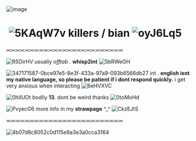 
![image](https://github.com/killerpresence/killerpresence/assets/144563947/bed69861-7bd5-44a8-a3e5-4a2ea0f830c2)


# ‎ ‎ ‎ ‎ ‎ ‎ ‎ ‎ ‎ ‎‎ ‎ ‎ ‎ ‎ ‎ ‎ ‎ ‎ ‎ ‎‎ ‎ ‎ ‎ ‎ ‎ ‎  ‎ ‎ ‎ ‎ ‎ ‎‎ ‎ ‎  ‎ ‎ ‎ ‎ ‎ ‎ ‎ ‎ ‎ ‎ ‎ ![5KAqW7v](https://github.com/killerpresence/killerpresence/assets/144563947/634096ee-8c60-4af1-a72d-1f12a9cf5c17) killers / bian ![oyJ6Lq5](https://github.com/killerpresence/killerpresence/assets/144563947/aeede484-c5e0-4232-9769-d75ff43dd2a0)

⫘⫘⫘⫘⫘⫘⫘⫘⫘⫘⫘⫘⫘⫘⫘⫘⫘⫘⫘⫘⫘⫘⫘⫘⫘ 

‎![R5DirHV](https://github.com/killerpresence/killerpresence/assets/144563947/0ac0d7d2-83bc-4382-bd23-3923d5aeb77e) usually *offtab* . **whisp2int** ![5bRWeGH](https://github.com/killerpresence/killerpresence/assets/144563947/1ecdfe35-a6d0-4001-ace8-fc248f9ce4e6)


![347171587-0bce97e5-8e3f-433a-97a9-093b6566db27](https://github.com/killerpresence/killerpresence/assets/144563947/ac2faea9-77df-48fb-baf5-3bd44fd98590) int . **english isnt my native language, so please be patient if i dont respond quickly.** i get very anxious when interacting ![6eHVXVC](https://github.com/killerpresence/killerpresence/assets/144563947/9f305681-adee-407d-8ef6-6ebb4517883c)

![0hIIUOt](https://github.com/killerpresence/killerpresence/assets/144563947/5473fe09-4512-487d-a2e2-c2db32d8217a) bodily **13**. dont be weird thanks ![0toMoHd](https://github.com/killerpresence/killerpresence/assets/144563947/2a95db7e-3caa-4bca-8e92-b3ba3828b08f)

![PvyecG6](https://github.com/killerpresence/killerpresence/assets/144563947/c44ea9f1-527a-4a53-8f8f-b22ee460b059) more info in my **strawpage** ^_^ ![CkzEJtS](https://github.com/killerpresence/killerpresence/assets/144563947/3bebd53c-6f2b-4cb2-90a2-efe65454e9bd)

⫘⫘⫘⫘⫘⫘⫘⫘⫘⫘⫘⫘⫘⫘⫘⫘⫘⫘⫘⫘⫘⫘⫘⫘⫘ 

 ![4b07d8c8052c0d115e9a3e3a0cca3164](https://github.com/killerpresence/killerpresence/assets/144563947/397cbef7-58d2-4c31-a46b-f836bd2116e9)







